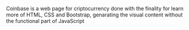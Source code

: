 Coinbase is a web page for criptocurrency done with the finality for learn more of HTML, CSS and Bootstrap, genarating the visual content without the functional part of JavaScript